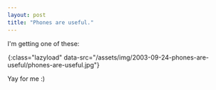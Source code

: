 ```yaml
---
layout: post
title: "Phones are useful."
---
```

I'm getting one of these:

![PHONE](/assets/img/png-transparent.png){:class="lazyload" data-src="/assets/img/2003-09-24-phones-are-useful/phones-are-useful.jpg"}

Yay for me :)

